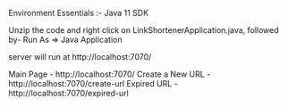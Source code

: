 Environment Essentials :-
Java 11 SDK

Unzip the code and right click on LinkShortenerApplication.java, followed by-
Run As => Java Application

server will run at http://localhost:7070/

Main Page - http://localhost:7070/
Create a New URL - http://localhost:7070/create-url
Expired URL - http://localhost:7070/expired-url
